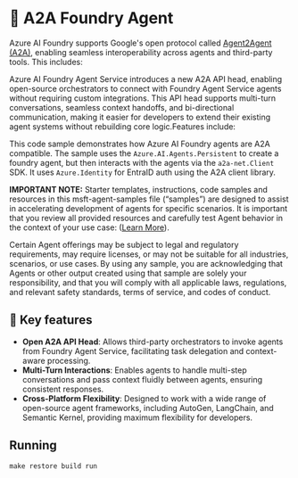 # 💬 A2A Foundry Agent
Azure AI Foundry supports Google's open protocol called [Agent2Agent (A2A)](https://developers.googleblog.com/en/a2a-a-new-era-of-agent-interoperability/), enabling seamless interoperability across agents and third-party tools. This includes:

Azure AI Foundry Agent Service introduces a new A2A API head, enabling open-source orchestrators to connect with Foundry Agent Service agents without requiring custom integrations. This API head supports multi-turn conversations, seamless context handoffs, and bi-directional communication, making it easier for developers to extend their existing agent systems without rebuilding core logic.Features include:

This code sample demonstrates how Azure AI Foundry agents are A2A compatible. The sample uses the `Azure.AI.Agents.Persistent` to create a foundry agent, but then interacts with the agents via the `a2a-net.Client` SDK. It uses `Azure.Identity` for EntraID auth using the A2A client library.

**IMPORTANT NOTE:** Starter templates, instructions, code samples and resources in this msft-agent-samples file (“samples”) are designed to assist in accelerating development of agents for specific scenarios. It is important that you review all provided resources and carefully test Agent behavior in the context of your use case: ([Learn More](https://learn.microsoft.com/en-us/legal/cognitive-services/agents/transparency-note?context=%2Fazure%2Fai-services%2Fagents%2Fcontext%2Fcontext)). 

Certain Agent offerings may be subject to legal and regulatory requirements, may require licenses, or may not be suitable for all industries, scenarios, or use cases. By using any sample, you are acknowledging that Agents or other output created using that sample are solely your responsibility, and that you will comply with all applicable laws, regulations, and relevant safety standards, terms of service, and codes of conduct.

## 🧩 Key features
- **Open A2A API Head**: Allows third-party orchestrators to invoke agents from Foundry Agent Service, facilitating task delegation and context-aware processing.
- **Multi-Turn Interactions**: Enables agents to handle multi-step conversations and pass context fluidly between agents, ensuring consistent responses.
- **Cross-Platform Flexibility**: Designed to work with a wide range of open-source agent frameworks, including AutoGen, LangChain, and Semantic Kernel, providing maximum flexibility for developers.

## Running

```
make restore build run
```
